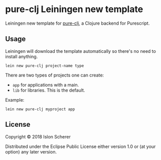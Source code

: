 # pure-clj Leiningen new template

Leiningen new template for [pure-clj](https://github.com/stackoverflow/pure-clj),
a Clojure backend for Purescript.

## Usage

Leiningen will download the template automatically so there's no need to install anything.

    lein new pure-clj project-name type

There are two types of projects one can create:

- `app` for applications with a main.
- `lib` for libraries. This is the default.

Example:

    lein new pure-clj myproject app

## License

Copyright © 2018 Islon Scherer

Distributed under the Eclipse Public License either version 1.0 or (at
your option) any later version.

